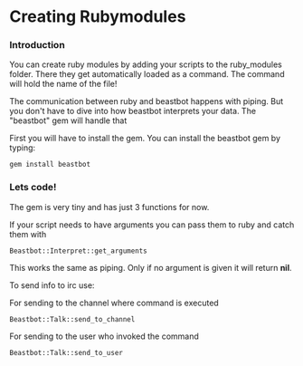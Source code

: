 # Creating Rubymodules

### Introduction

You can create ruby modules by adding your scripts to the ruby_modules folder. There they get automatically loaded as a command. The command will hold the name of the file! 

The communication between ruby and beastbot happens with piping. But you don't have to dive into how beastbot interprets your data. The "beastbot" gem will handle that


First you will have to install the gem. You can install the beastbot gem by typing:

```
gem install beastbot
```

### Lets code!

The gem is very tiny and has just 3 functions for now. 

If your script needs to have arguments you can pass them to ruby and catch them with

```
Beastbot::Interpret::get_arguments
```

This works the same as piping. Only if no argument is given it will return **nil**.

To send info to irc use:

For sending to the channel where command is executed

```
Beastbot::Talk::send_to_channel
```

For sending to the user who invoked the command

```
Beastbot::Talk::send_to_user
```


